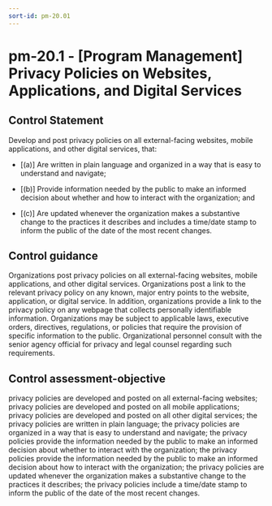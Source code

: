 ```yaml
---
sort-id: pm-20.01
---
```


# pm-20.1 - \[Program Management\] Privacy Policies on Websites, Applications, and Digital Services

## Control Statement

Develop and post privacy policies on all external-facing websites, mobile applications, and other digital services, that:

- \[(a)\] Are written in plain language and organized in a way that is easy to understand and navigate;

- \[(b)\] Provide information needed by the public to make an informed decision about whether and how to interact with the organization; and

- \[(c)\] Are updated whenever the organization makes a substantive change to the practices it describes and includes a time/date stamp to inform the public of the date of the most recent changes.

## Control guidance

Organizations post privacy policies on all external-facing websites, mobile applications, and other digital services. Organizations post a link to the relevant privacy policy on any known, major entry points to the website, application, or digital service. In addition, organizations provide a link to the privacy policy on any webpage that collects personally identifiable information. Organizations may be subject to applicable laws, executive orders, directives, regulations, or policies that require the provision of specific information to the public. Organizational personnel consult with the senior agency official for privacy and legal counsel regarding such requirements.

## Control assessment-objective

privacy policies are developed and posted on all external-facing websites;
privacy policies are developed and posted on all mobile applications;
privacy policies are developed and posted on all other digital services;
the privacy policies are written in plain language;
the privacy policies are organized in a way that is easy to understand and navigate;
the privacy policies provide the information needed by the public to make an informed decision about whether to interact with the organization;
the privacy policies provide the information needed by the public to make an informed decision about how to interact with the organization;
the privacy policies are updated whenever the organization makes a substantive change to the practices it describes;
the privacy policies include a time/date stamp to inform the public of the date of the most recent changes.
